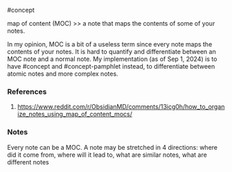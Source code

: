 #concept

map of content (MOC) >> a note that maps the contents of some of your notes.
<!--SR:!2024-09-24,4,270-->

In my opinion, MOC is a bit of a useless term since every note maps the contents of your notes. It is hard to quantify and differentiate between an MOC note and a normal note. My implementation (as of Sep 1, 2024) is to have #concept and #concept-pamphlet  instead, to differentiate between atomic notes and more complex notes. 

### References
1. https://www.reddit.com/r/ObsidianMD/comments/13icg0h/how_to_organize_notes_using_map_of_content_mocs/

### Notes

Every note can be a MOC.
A note may be stretched in 4 directions: where did it come from, where will it lead to, what are similar notes, what are different notes
